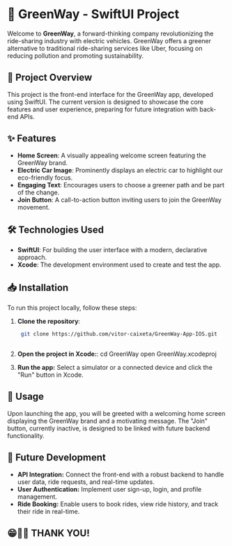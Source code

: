 # 🌿 GreenWay - SwiftUI Project

Welcome to **GreenWay**, a forward-thinking company revolutionizing the ride-sharing industry with electric vehicles. GreenWay offers a greener alternative to traditional ride-sharing services like Uber, focusing on reducing pollution and promoting sustainability.

## 🚀 Project Overview

This project is the front-end interface for the GreenWay app, developed using SwiftUI. The current version is designed to showcase the core features and user experience, preparing for future integration with back-end APIs.

## ✨ Features

- **Home Screen**: A visually appealing welcome screen featuring the GreenWay brand.
- **Electric Car Image**: Prominently displays an electric car to highlight our eco-friendly focus.
- **Engaging Text**: Encourages users to choose a greener path and be part of the change.
- **Join Button**: A call-to-action button inviting users to join the GreenWay movement.

## 🛠️ Technologies Used

- **SwiftUI**: For building the user interface with a modern, declarative approach.
- **Xcode**: The development environment used to create and test the app.

## 📥 Installation

To run this project locally, follow these steps:

1. **Clone the repository**:
   ```bash
    git clone https://github.com/vitor-caixeta/GreenWay-App-IOS.git
  
1. **Open the project in Xcode:**:
    cd GreenWay
    open GreenWay.xcodeproj

2. **Run the app:** 
    Select a simulator or a connected device and click the "Run" button in Xcode.

## 📱 Usage

Upon launching the app, you will be greeted with a welcoming home screen displaying the GreenWay brand and a motivating message. The "Join" button, currently inactive, is designed to be linked with future backend functionality.

## 🌱 Future Development

- **API Integration:** Connect the front-end with a robust backend to handle user data, ride requests, and real-time updates.
- **User Authentication:** Implement user sign-up, login, and profile management.
- **Ride Booking:** Enable users to book rides, view ride history, and track their ride in real-time.

## 😁🫵🤝 THANK YOU! 


